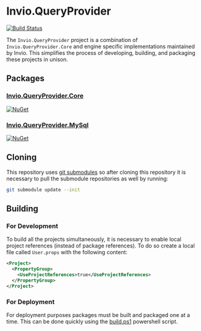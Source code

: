 # Invio.QueryProvider

[![Build Status](https://ci.appveyor.com/api/projects/status/57f44yxjmd8giynr/branch/master?svg=true)](https://ci.appveyor.com/project/invio/invio-queryprovider/branch/master)

The `Invio.QueryProvider` project is a combination of `Invio.QueryProvider.Core` and engine specific implementations maintained by Invio. This simplifies the process of developing, building, and packaging these projects in unison.

## Packages

### [Invio.QueryProvider.Core](https://github.com/invio/Invio.QueryProvider.Core)

[![NuGet](https://img.shields.io/nuget/v/Invio.QueryProvider.Core.svg)](https://www.nuget.org/packages/Invio.QueryProvider.Core/)



### [Invio.QueryProvider.MySql](https://github.com/invio/Invio.QueryProvider.MySql)

[![NuGet](https://img.shields.io/nuget/v/Invio.QueryProvider.MySql.svg)](https://www.nuget.org/packages/Invio.QueryProvider.MySql/)

## Cloning

This repository uses [git submodules](https://git-scm.com/docs/git-submodule) so after cloning this repository it is necessary to pull the submodule repositories as well by running:

```bash
git submodule update --init
```

## Building

### For Development

To build all the projects simultaneously, it is necessary to enable local project references (instead of package references). To do so create a local file called `User.props` with the following content:

```xml
<Project>
  <PropertyGroup>
    <UseProjectReferences>true</UseProjectReferences>
  </PropertyGroup>
</Project>
```

### For Deployment

For deployment purposes packages must be built and packaged one at a time. This can be done quickly using the [build.ps1](build.ps1) powershell script.